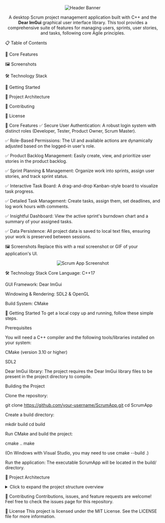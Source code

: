 <div align="center">
<img src="https://capsule-render.vercel.app/api?type=waving&color=gradient&height=250&section=header&text=Scrum%20App&fontSize=80&fontColor=ffffff" alt="Header Banner"/>
</div>

<div align="center">

</div>

<p align="center">
A desktop Scrum project management application built with C++ and the <b>Dear ImGui</b> graphical user interface library. This tool provides a comprehensive suite of features for managing users, sprints, user stories, and tasks, following core Agile principles.
</p>

📋 Table of Contents

🌟 Core Features

🖼️ Screenshots

🛠️ Technology Stack

🚀 Getting Started

📂 Project Architecture

🤝 Contributing

📄 License

🌟 Core Features
✅ Secure User Authentication: A robust login system with distinct roles (Developer, Tester, Product Owner, Scrum Master).

✅ Role-Based Permissions: The UI and available actions are dynamically adjusted based on the logged-in user's role.

✅ Product Backlog Management: Easily create, view, and prioritize user stories in the product backlog.

✅ Sprint Planning & Management: Organize work into sprints, assign user stories, and track sprint status.

✅ Interactive Task Board: A drag-and-drop Kanban-style board to visualize task progress.

✅ Detailed Task Management: Create tasks, assign them, set deadlines, and log work hours with comments.

✅ Insightful Dashboard: View the active sprint's burndown chart and a summary of your assigned tasks.

✅ Data Persistence: All project data is saved to local text files, ensuring your work is preserved between sessions.

🖼️ Screenshots
Replace this with a real screenshot or GIF of your application's UI.

<div align="center">
<img src="https://placehold.co/800x450/1a1b1e/ffffff?text=Scrum+App+In+Action" alt="Scrum App Screenshot"/>
</div>

🛠️ Technology Stack
Core Language: C++17

GUI Framework: Dear ImGui

Windowing & Rendering: SDL2 & OpenGL

Build System: CMake

🚀 Getting Started
To get a local copy up and running, follow these simple steps.

Prerequisites

You will need a C++ compiler and the following tools/libraries installed on your system:

CMake (version 3.10 or higher)

SDL2

Dear ImGui library: The project requires the Dear ImGui library files to be present in the project directory to compile.

Building the Project

Clone the repository:

git clone https://github.com/your-username/ScrumApp.git
cd ScrumApp

Create a build directory:

mkdir build
cd build

Run CMake and build the project:

cmake ..
make

(On Windows with Visual Studio, you may need to use cmake --build .)

Run the application:
The executable ScrumApp will be located in the build/ directory.

📂 Project Architecture
<details>
<summary>Click to expand the project structure overview</summary>

The project is organized with a clear separation of concerns, with each major component handled by a dedicated manager class:

ScrumApp: The main application class that initializes SDL and ImGui, and runs the main event loop.

UIManager: Responsible for rendering the entire user interface using ImGui. It is decoupled from the core application logic.

ProjectManager: Manages the lifecycle of user stories, tasks, and sprints.

AuthenticationManager: Handles user login, session management, and role-based permissions.

DataManager: Encapsulates all file I/O logic for saving and loading project data.

DataTypes.h: A central header defining all core data structures (User, UserStory, Task, Sprint) and enums.

</details>

🤝 Contributing
Contributions, issues, and feature requests are welcome! Feel free to check the issues page for this repository.

📄 License
This project is licensed under the MIT License. See the LICENSE file for more information.

